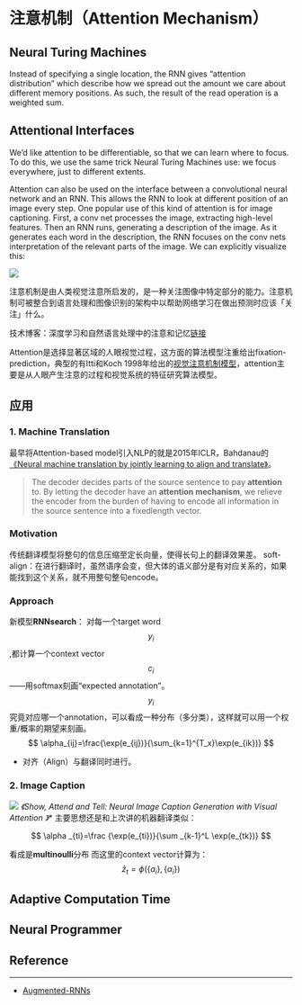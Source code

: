 # 注意机制（Attention Mechanism）


## Neural Turing Machines

Instead of specifying a single location, the RNN gives “attention distribution” which describe how we spread out the amount we care about different memory positions. As such, the result of the read operation is a weighted sum.


## Attentional Interfaces

We’d like attention to be differentiable, so that we can learn where to focus. To do this, we use the same trick Neural Turing Machines use: we focus everywhere, just to different extents.

Attention can also be used on the interface between a convolutional neural network and an RNN. This allows the RNN to look at different position of an image every step. One popular use of this kind of attention is for image captioning. First, a conv net processes the image, extracting high-level features. Then an RNN runs, generating a description of the image. As it generates each word in the description, the RNN focuses on the conv nets interpretation of the relevant parts of the image. We can explicitly visualize this:

![](http://distill.pub/2016/augmented-rnns/assets/show-attend-tell.png)

注意机制是由人类视觉注意所启发的，是一种关注图像中特定部分的能力。注意机制可被整合到语言处理和图像识别的架构中以帮助网络学习在做出预测时应该「关注」什么。

技术博客：深度学习和自然语言处理中的注意和记忆[链接](http://www.wildml.com/2016/01/attention-and-memory-in-deep-learning-and-nlp/)

Attention是选择显著区域的人眼视觉过程，这方面的算法模型注重给出fixation-prediction，典型的有Itti和Koch 1998年给出的[视觉注意机制模型][1]，attention主要是从人眼产生注意的过程和视觉系统的特征研究算法模型。

## 应用

### 1. Machine Translation

最早将Attention-based model引入NLP的就是2015年ICLR，Bahdanau的[《Neural machine translation by jointly learning to align and translate》][2]。
>  The decoder decides parts of the source sentence to pay **attention** to. By letting the decoder have an **attention mechanism**, we relieve the encoder from the burden of having to encode all information in the source sentence into a fixedlength vector.

### Motivation

传统翻译模型将整句的信息压缩至定长向量，使得长句上的翻译效果差。
soft-align：在进行翻译时，虽然语序会变，但大体的语义部分是有对应关系的，如果能找到这个关系，就不用整句整句encode。

### Approach

新模型**RNNsearch**：
对每一个target word $$y_i$$,都计算一个context vector $$c_i$$——用softmax刻画“expected annotation”。$$y_i$$究竟对应哪一个annotation，可以看成一种分布（多分类），这样就可以用一个权重/概率的期望来刻画。
$$
\alpha_{ij}=\frac{\exp(e_{ij})}{\sum_{k=1}^{T_x}\exp(e_{ik})}
$$
- 对齐（Align）与翻译同时进行。




### 2. Image Caption

![](http://static.zybuluo.com/sixijinling/pu4yhiw0im7t8fj30ruxvkpv/image_1aocgvgqt1hn5l5k6jt1rbiei411.png)
**《Show, Attend and Tell: Neural Image Caption Generation with Visual Attention* 》**
主要思想还是和上次讲的机器翻译类似：

$$
\alpha _{ti}=\frac {\exp(e_{ti})}{\sum _{k-1}^L \exp(e_{tk})}
$$

看成是**multinoulli**分布
而这里的context vector计算为：
$$\hat z_t=\phi(\{a_i\},\{\alpha _i\})$$

## Adaptive Computation Time

## Neural Programmer

## Reference
---

- [Augmented-RNNs](http://distill.pub/2016/augmented-rnns/#neural-turing-machines)

  [1]: http://ieeexplore.ieee.org/stamp/stamp.jsp?tp=&arnumber=730558
  [2]: http://www.cl.uni-heidelberg.de/courses/ws14/deepl/BahdanauETAL14.pdf